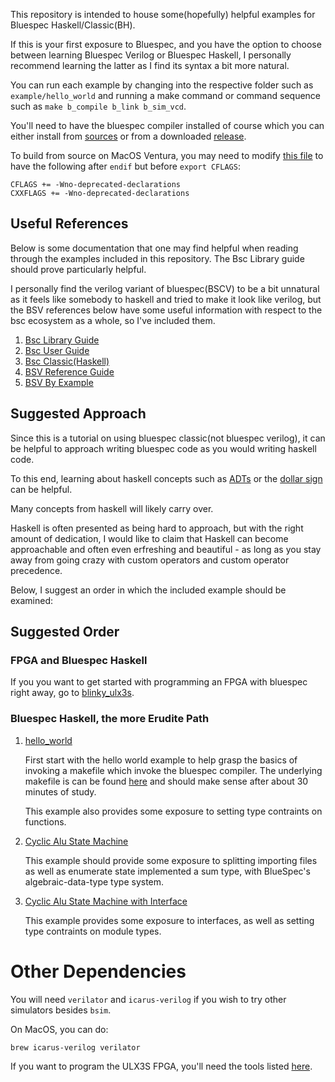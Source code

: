 This repository is intended to house some(hopefully) helpful examples for Bluespec Haskell/Classic(BH).

If this is your first exposure to Bluespec, and you have the option to choose
between learning Bluespec Verilog or Bluespec Haskell, I personally recommend learning 
the latter as I find its syntax a bit more natural.

You can run each example by changing into the respective folder such as ``example/hello_world`` and running a make command or command sequence such as ``make b_compile b_link b_sim_vcd``.

You'll need to have the bluespec compiler installed of course which you can either install from [sources](https://github.com/B-Lang-org/bsc/blob/main/INSTALL.md#compiling-bsc-from-source) or from a downloaded [release](https://github.com/B-Lang-org/bsc/releases/tag/2022.01).

To build from source on MacOS Ventura, you may need to modify [this file](https://github.com/B-Lang-org/bsc/blob/af852df596fcf41f578978c89765adcb6d4839f9/platform.mk#L54) to have the following after ``endif`` but before ``export CFLAGS``:

```make
CFLAGS += -Wno-deprecated-declarations
CXXFLAGS += -Wno-deprecated-declarations
```

## Useful References

Below is some documentation that one may find helpful when reading through the examples included in this repository. The Bsc Library guide should prove particularly helpful.

I personally find the verilog variant of bluespec(BSCV) to be a bit unnatural as it feels like somebody to haskell and tried to make it look like verilog, but the BSV references below have some useful information with respect to the bsc ecosystem as a whole, so I've included them.

1. [Bsc Library Guide](https://github.com/B-Lang-org/bsc/releases/download/2022.01/bsc_libraries_ref_guide.pdf)
2. [Bsc User Guide](https://github.com/B-Lang-org/bsc/releases/download/2022.01/bsc_user_guide.pdf)
3. [Bsc Classic(Haskell)](https://github.com/B-Lang-org/Documentation/raw/master/Language_Spec/bsv-reference-guide.pdf)
4. [BSV Reference Guide](https://github.com/B-Lang-org/Documentation/raw/master/Language_Spec/bsv-reference-guide.pdf)
5. [BSV By Example](http://csg.csail.mit.edu/6.S078/6_S078_2012_www/resources/bsv_by_example.pdf)

## Suggested Approach

Since this is a tutorial on using bluespec classic(not bluespec verilog), it can be
helpful to approach writing bluespec code as you would writing haskell code.

To this end, learning about haskell concepts such as 
[ADTs](https://wiki.haskell.org/Algebraic_data_type) or the 
[dollar sign](https://typeclasses.com/featured/dollar) can be helpful.

Many concepts from haskell will likely carry over.

Haskell is often presented as being hard to approach, but with the right amount of
dedication, I would like to claim that Haskell can become approachable and often 
even erfreshing and beautiful - as long as you stay away from going crazy with custom
operators and custom operator precedence.

Below, I suggest an order in which the included example should be examined:

## Suggested Order

### FPGA and Bluespec Haskell
If you you want to get started with programming an FPGA with bluespec right away, go to
[blinky_ulx3s](./examples/blinky_ulx3s).

### Bluespec Haskell, the more Erudite Path

1. [hello_world](./examples/hello_world/)

    First start with the hello world example to help grasp the basics of invoking a makefile which invoke the bluespec compiler. The underlying makefile is can be found [here](./Include_Makefile.mk) and should make sense after about 30 minutes of study.

    This example also provides some exposure to setting type contraints on functions.

2. [Cyclic Alu State Machine](./examples/state_machine/)

    This example should provide some exposure to splitting importing files as well as
    enumerate state implemented a sum type, with BlueSpec's algebraic-data-type type
    system.

3. [Cyclic Alu State Machine with Interface](./examples/state_machine_with_interface/)

    This example provides some exposure to interfaces, as well as setting type 
    contraints on module types.

# Other Dependencies

You will need ``verilator`` and ``icarus-verilog`` if you wish to try other simulators besides ``bsim``.

On MacOS, you can do:

```bash
brew icarus-verilog verilator
```

If you want to program the ULX3S FPGA, you'll need the tools listed 
[here](https://github.com/BracketMaster/bluespec_haskell_tutorial/tree/main/examples/blinky_ulx3s#programming-the-ulx3s).